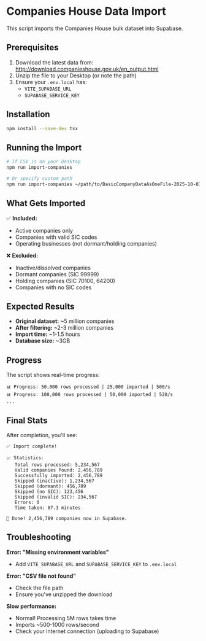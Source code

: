 # Companies House Data Import

This script imports the Companies House bulk dataset into Supabase.

## Prerequisites

1. Download the latest data from: http://download.companieshouse.gov.uk/en_output.html
2. Unzip the file to your Desktop (or note the path)
3. Ensure your `.env.local` has:
   - `VITE_SUPABASE_URL`
   - `SUPABASE_SERVICE_KEY`

## Installation

```bash
npm install --save-dev tsx
```

## Running the Import

```bash
# If CSV is on your Desktop
npm run import-companies

# Or specify custom path
npm run import-companies ~/path/to/BasicCompanyDataAsOneFile-2025-10-01.csv
```

## What Gets Imported

✅ **Included:**
- Active companies only
- Companies with valid SIC codes
- Operating businesses (not dormant/holding companies)

❌ **Excluded:**
- Inactive/dissolved companies
- Dormant companies (SIC 99999)
- Holding companies (SIC 70100, 64200)
- Companies with no SIC codes

## Expected Results

- **Original dataset:** ~5 million companies
- **After filtering:** ~2-3 million companies
- **Import time:** ~1-1.5 hours
- **Database size:** ~3GB

## Progress

The script shows real-time progress:
```
📊 Progress: 50,000 rows processed | 25,000 imported | 500/s
📊 Progress: 100,000 rows processed | 50,000 imported | 520/s
...
```

## Final Stats

After completion, you'll see:
```
✅ Import complete!

📈 Statistics:
   Total rows processed: 5,234,567
   Valid companies found: 2,456,789
   Successfully imported: 2,456,789
   Skipped (inactive): 1,234,567
   Skipped (dormant): 456,789
   Skipped (no SIC): 123,456
   Skipped (invalid SIC): 234,567
   Errors: 0
   Time taken: 87.3 minutes

🎉 Done! 2,456,789 companies now in Supabase.
```

## Troubleshooting

**Error: "Missing environment variables"**
- Add `VITE_SUPABASE_URL` and `SUPABASE_SERVICE_KEY` to `.env.local`

**Error: "CSV file not found"**
- Check the file path
- Ensure you've unzipped the download

**Slow performance:**
- Normal! Processing 5M rows takes time
- Imports ~500-1000 rows/second
- Check your internet connection (uploading to Supabase)
